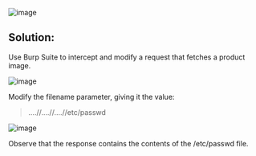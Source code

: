 ![image](https://github.com/Nifalnasar/Portswigger-Labs/assets/141356053/233c8eba-fa2b-41ad-ba20-2425cb4f5902)

## Solution:

Use Burp Suite to intercept and modify a request that fetches a product image.

![image](https://github.com/Nifalnasar/Portswigger-Labs/assets/141356053/3a8044ee-2822-4d7d-8a23-a9c7a2f58139)

Modify the filename parameter, giving it the value:
> ....//....//....//etc/passwd

![image](https://github.com/Nifalnasar/Portswigger-Labs/assets/141356053/b124982f-199e-4ca1-aec6-e5abe282ad68)

Observe that the response contains the contents of the /etc/passwd file.
